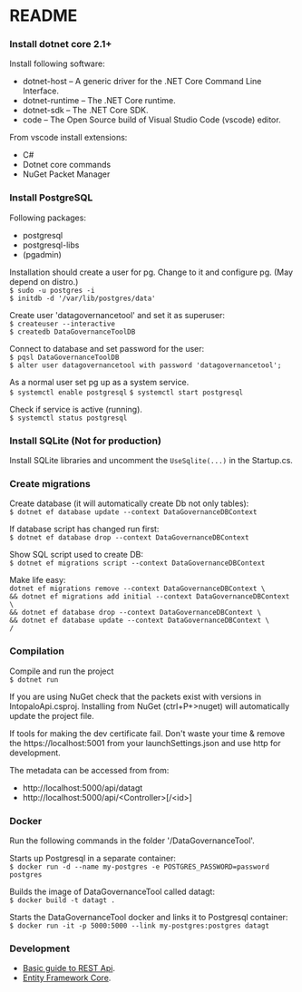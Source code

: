 README
=======

### Install dotnet core 2.1+
Install following software:

  * dotnet-host    – A generic driver for the .NET Core Command Line Interface.
  * dotnet-runtime – The .NET Core runtime.
  * dotnet-sdk     – The .NET Core SDK.
  * code           – The Open Source build of Visual Studio Code (vscode) editor.

From vscode install extensions:

  * C#
  * Dotnet core commands
  * NuGet Packet Manager

### Install PostgreSQL
Following packages:

  * postgresql
  * postgresql-libs
  * (pgadmin)

 Installation should create a user for pg. Change to it and configure pg. (May depend on distro.)  
`$ sudo -u postgres -i`  
`$ initdb -d '/var/lib/postgres/data'`  

Create user 'datagovernancetool' and set it as superuser:   
`$ createuser --interactive`  
`$ createdb DataGovernanceToolDB`  

Connect to database and set password for the user:   
`$ pqsl DataGovernanceToolDB`  
`$ alter user datagovernancetool with password 'datagovernancetool';`  

As a normal user set pg up as a system service.  
`$ systemctl enable postgresql`
`$ systemctl start postgresql`

Check if service is active (running).  
`$ systemctl status postgresql`

### Install SQLite (Not for production)
Install SQLite libraries and uncomment the `UseSqlite(...)` in the Startup.cs.

### Create migrations 
Create database (it will automatically create Db not only tables):  
`$ dotnet ef database update --context DataGovernanceDBContext`

If database script has changed run first:  
`$ dotnet ef database drop --context DataGovernanceDBContext`

Show SQL script used to create DB:  
`$ dotnet ef migrations script --context DataGovernanceDBContext`

Make life easy:  
`dotnet ef migrations remove --context DataGovernanceDBContext \`  
`&& dotnet ef migrations add initial --context DataGovernanceDBContext \`  
`&& dotnet ef database drop --context DataGovernanceDBContext \`  
`&& dotnet ef database update --context DataGovernanceDBContext \`  
`/`

### Compilation
Compile and run the project  
`$ dotnet run`

If you are using NuGet check that the packets exist with versions in IntopaloApi.csproj.
Installing from NuGet (ctrl+P+>nuget) will automatically update the project file.

If tools for making the dev certificate fail. Don't waste your time & remove
the https://localhost:5001 from your launchSettings.json and use http for development.

The metadata can be accessed from from:

  * http://localhost:5000/api/datagt
  * http://localhost:5000/api/\<Controller\>\[/\<id\>\]


### Docker
Run the following commands in the folder '/DataGovernanceTool'.

Starts up Postgresql in a separate container:  
`$ docker run -d --name my-postgres -e POSTGRES_PASSWORD=password postgres`

Builds the image of DataGovernanceTool called datagt:   
`$ docker build -t datagt .`

Starts the DataGovernanceTool docker and links it to Postgresql container:  
`$ docker run -it -p 5000:5000 --link my-postgres:postgres datagt`

### Development
  * [Basic guide to REST Api](https://docs.microsoft.com/en-us/aspnet/core/tutorials/web-api-vsc?view=aspnetcore-2.1#create-the-database-context).
  * [Entity Framework Core](https://docs.microsoft.com/en-us/ef/#pivot=efcore).
